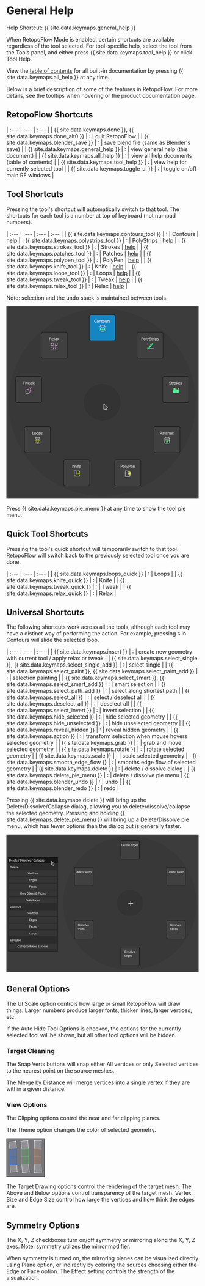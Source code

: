 # General Help

Help Shortcut: {{ site.data.keymaps.general_help }}

When RetopoFlow Mode is enabled, certain shortcuts are available regardless of the tool selected.
For tool-specific help, select the tool from the Tools panel, and either press {{ site.data.keymaps.tool_help }} or click Tool Help.

View the [table of contents](table_of_contents.md) for all built-in documentation by pressing {{ site.data.keymaps.all_help }} at any time.

Below is a brief description of some of the features in RetopoFlow.
For more details, see the tooltips when hovering or the product documentation page.


## RetopoFlow Shortcuts


| :--- | :--- | :--- |
| {{ site.data.keymaps.done }}, {{ site.data.keymaps.done_alt0 }} | : | quit RetopoFlow |
| {{ site.data.keymaps.blender_save }}   | : | save blend file (same as Blender's save) |
| {{ site.data.keymaps.general_help }}   | : | view general help (this document) |
| {{ site.data.keymaps.all_help }}       | : | view all help documents (table of contents) |
| {{ site.data.keymaps.tool_help }}      | : | view help for currently selected tool |
| {{ site.data.keymaps.toggle_ui }}      | : | toggle on/off main RF windows |

## Tool Shortcuts

Pressing the tool's shortcut will automatically switch to that tool.
The shortcuts for each tool is a number at top of keyboard (not numpad numbers).


| :--- | :--- | :--- | :--- |
| {{ site.data.keymaps.contours_tool }}   | : | Contours | [help](contours.md) |
| {{ site.data.keymaps.polystrips_tool }} | : | PolyStrips | [help](polystrips.md) |
| {{ site.data.keymaps.strokes_tool }}    | : | Strokes | [help](strokes.md) |
| {{ site.data.keymaps.patches_tool }}    | : | Patches | [help](patches.md) |
| {{ site.data.keymaps.polypen_tool }}    | : | PolyPen | [help](polypen.md) |
| {{ site.data.keymaps.knife_tool }}      | : | Knife | [help](knife.md) |
| {{ site.data.keymaps.loops_tool }}      | : | Loops | [help](loops.md) |
| {{ site.data.keymaps.tweak_tool }}      | : | Tweak | [help](tweak.md) |
| {{ site.data.keymaps.relax_tool }}      | : | Relax | [help](relax.md) |

Note: selection and the undo stack is maintained between tools.

![Pie menu](pie_menu.png)

Press {{ site.data.keymaps.pie_menu }} at any time to show the tool pie menu.


## Quick Tool Shortcuts

Pressing the tool's quick shortcut will temporarily switch to that tool.
RetopoFlow will switch back to the previously selected tool once you are done.


| :--- | :--- | :--- |
| {{ site.data.keymaps.loops_quick }} | : | Loops |
| {{ site.data.keymaps.knife_quick }} | : | Knife |
| {{ site.data.keymaps.tweak_quick }} | : | Tweak |
| {{ site.data.keymaps.relax_quick }} | : | Relax |


## Universal Shortcuts

The following shortcuts work across all the tools, although each tool may have a distinct way of performing the action.
For example, pressing `G` in Contours will slide the selected loop.


| :--- | :--- | :--- |
| {{ site.data.keymaps.insert }}                            | : | create new geometry with current tool / apply relax or tweak |
| {{ site.data.keymaps.select_single }}, {{ site.data.keymaps.select_single_add }}  | : | select single |
| {{ site.data.keymaps.select_paint }}, {{ site.data.keymaps.select_paint_add }}    | : | selection painting |
| {{ site.data.keymaps.select_smart }}, {{ site.data.keymaps.select_smart_add }}    | : | smart selection |
| {{ site.data.keymaps.select_path_add }}                   | : | select along shortest path |
| {{ site.data.keymaps.select_all }}                        | : | select / deselect all |
| {{ site.data.keymaps.deselect_all }}                      | : | deselect all |
| {{ site.data.keymaps.select_invert }}                     | : | invert selection |
| {{ site.data.keymaps.hide_selected }}                     | : | hide selected geometry |
| {{ site.data.keymaps.hide_unselected }}                   | : | hide unselected geometry |
| {{ site.data.keymaps.reveal_hidden }}                     | : | reveal hidden geometry |
| {{ site.data.keymaps.action }}                            | : | transform selection when mouse hovers selected geometry |
| {{ site.data.keymaps.grab }}                              | : | grab and move selected geometry |
| {{ site.data.keymaps.rotate }}                            | : | rotate selected geometry |
| {{ site.data.keymaps.scale }}                             | : | scale selected geometry |
| {{ site.data.keymaps.smooth_edge_flow }}                  | : | smooths edge flow of selected geometry |
| {{ site.data.keymaps.delete }}                            | : | delete / dissolve dialog |
| {{ site.data.keymaps.delete_pie_menu }}                   | : | delete / dissolve pie menu
| {{ site.data.keymaps.blender_undo }}                      | : | undo |
| {{ site.data.keymaps.blender_redo }}                      | : | redo |

Pressing {{ site.data.keymaps.delete }} will bring up the Delete/Dissolve/Collapse dialog, allowing you to delete/dissolve/collapse the selected geometry.
Pressing and holding {{ site.data.keymaps.delete_pie_menu }} will bring up a Delete/Dissolve pie menu, which has fewer options than the dialog but is generally faster.


![Delete dialog and pie menu](delete_dialog_pie.png)



## General Options

The UI Scale option controls how large or small RetopoFlow will draw things.
Larger numbers produce larger fonts, thicker lines, larger vertices, etc.

If the Auto Hide Tool Options is checked, the options for the currently selected tool will be shown, but all other tool options will be hidden.

<!-- The Maximize Area button will make the 3D view take up the entire Blender window, similar to pressing `Ctrl+Up` / `Shift+Space` / `Alt+F10`. -->




### Target Cleaning

The Snap Verts buttons will snap either All vertices or only Selected vertices to the nearest point on the source meshes.

The Merge by Distance will merge vertices into a single vertex if they are within a given distance.




### View Options

The Clipping options control the near and far clipping planes.

The Theme option changes the color of selected geometry.

![](help_themes.png)

The Target Drawing options control the rendering of the target mesh.
The Above and Below options control transparency of the target mesh.
Vertex Size and Edge Size control how large the vertices and how think the edges are.






## Symmetry Options

The X, Y, Z checkboxes turn on/off symmetry or mirroring along the X, Y, Z axes.
Note: symmetry utilizes the mirror modifier.

When symmetry is turned on, the mirroring planes can be visualized directly using Plane option, or indirectly by coloring the sources choosing either the Edge or Face option.
The Effect setting controls the strength of the visualization.

